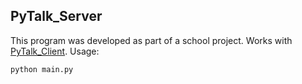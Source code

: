 ## PyTalk_Server
This program was developed as part of a school project. Works with [PyTalk_Client](https://github.com/phlourishdev/PyTalk_Client).
Usage:
```shell
python main.py
```
